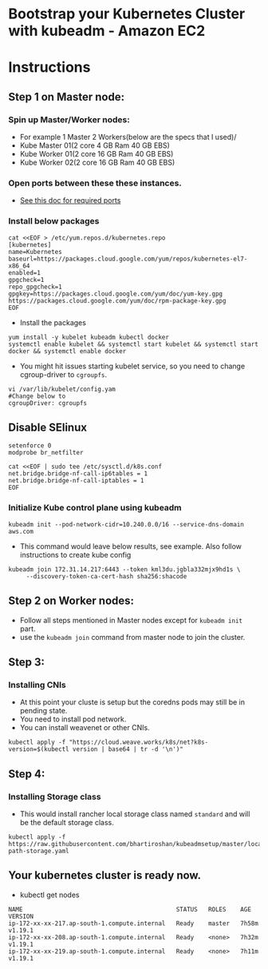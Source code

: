 # Bootstrap your Kubernetes Cluster with kubeadm - Amazon EC2 

# Instructions 

## Step 1 on Master node:

### Spin up Master/Worker nodes:
- For example 1 Master 2 Workers(below are the specs that I used)/
- Kube Master 01(2 core 4 GB Ram 40 GB EBS)
- Kube Worker 01(2 core 16 GB Ram 40 GB EBS)
- Kube Worker 02(2 core 16 GB Ram 40 GB EBS)

### Open ports between these these instances.

- [See this doc for required ports](https://kubernetes.io/docs/setup/production-environment/tools/kubeadm/install-kubeadm/#check-required-ports)

### Install below packages

```
cat <<EOF > /etc/yum.repos.d/kubernetes.repo
[kubernetes]
name=Kubernetes
baseurl=https://packages.cloud.google.com/yum/repos/kubernetes-el7-x86_64
enabled=1
gpgcheck=1
repo_gpgcheck=1
gpgkey=https://packages.cloud.google.com/yum/doc/yum-key.gpg https://packages.cloud.google.com/yum/doc/rpm-package-key.gpg
EOF
```

- Install the packages
```
yum install -y kubelet kubeadm kubectl docker 
systemctl enable kubelet && systemctl start kubelet && systemctl start docker && systemctl enable docker
```

- You might hit issues starting kubelet service, so you need to change cgroup-driver to `cgroupfs`.
```
vi /var/lib/kubelet/config.yam
#Change below to
cgroupDriver: cgroupfs
```

## Disable SElinux
```
setenforce 0
modprobe br_netfilter

cat <<EOF | sudo tee /etc/sysctl.d/k8s.conf
net.bridge.bridge-nf-call-ip6tables = 1
net.bridge.bridge-nf-call-iptables = 1
EOF
```

### Initialize Kube control plane using kubeadm

```kubeadm init --pod-network-cidr=10.240.0.0/16 --service-dns-domain aws.com```
- This command would leave below results, see example. Also follow instructions to create kube config
```
kubeadm join 172.31.14.217:6443 --token kml3du.jgbla332mjx9hd1s \
     --discovery-token-ca-cert-hash sha256:shacode 
```

## Step 2 on Worker nodes:
- Follow all steps mentioned in Master nodes except for `kubeadm init` part. 
- use the `kubeadm join` command from master node to join the cluster. 

## Step 3:

### Installing CNIs

- At this point your cluste is setup but the coredns pods may still be in pending state. 
- You need to install pod network. 
- You can install weavenet or other CNIs. 
```
kubectl apply -f "https://cloud.weave.works/k8s/net?k8s-version=$(kubectl version | base64 | tr -d '\n')"
```

## Step 4:

### Installing Storage class

- This would install rancher local storage class named `standard` and will be the default storage class.  
```
kubectl apply -f https://raw.githubusercontent.com/bhartiroshan/kubeadmsetup/master/local-path-storage.yaml
```

## Your kubernetes cluster is ready now. 

- kubectl get nodes

```
NAME                                           STATUS   ROLES    AGE     VERSION
ip-172-xx-xx-217.ap-south-1.compute.internal   Ready    master   7h58m   v1.19.1
ip-172-xx-xx-208.ap-south-1.compute.internal   Ready    <none>   7h32m   v1.19.1
ip-172-xx-xx-219.ap-south-1.compute.internal   Ready    <none>   7h11m   v1.19.1
```
